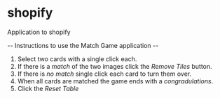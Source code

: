 # shopify
Application to shopify

-- Instructions to use the Match Game application --
1. Select two cards with a single click each.
2. If there is a <i>match</i> of the two images click the <i>Remove Tiles</i> button.
3. If there is <i>no match</i> single click each card to turn them over.
4. When all cards are matched the game ends with a <i>congradulations</i>.
5. Click the <i>Reset Table</i>
